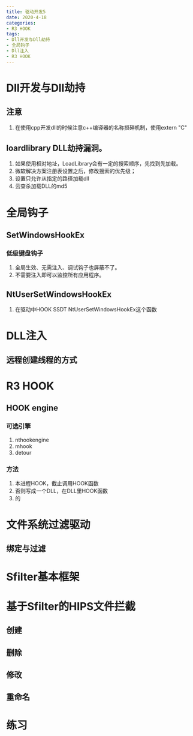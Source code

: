 ```yaml
---
title: 驱动开发5
date: 2020-4-18
categories: 
- R3 HOOK
tags: 
- Dll开发与Dll劫持
- 全局钩子
- Dll注入
- R3 HOOK
---
```


# Dll开发与Dll劫持
## 注意
1. 在使用cpp开发dll的时候注意c++编译器的名称损碎机制，使用extern "C"
## loardlibrary DLL劫持漏洞。
1. 如果使用相对地址，LoadLibrary会有一定的搜索顺序，先找到先加载。
2. 微软解决方案注册表设置之后，修改搜索的优先级；
3. 设置只允许从指定的路径加载dll
4. 云查杀加载DLL的md5

# 全局钩子
## SetWindowsHookEx
### 低级键盘钩子
1. 全局生效、无需注入、调试钩子也屏蔽不了。
2. 不需要注入即可以监控所有应用程序。

## NtUserSetWindowsHookEx
1. 在驱动中HOOK SSDT NtUserSetWindowsHookEx这个函数

# DLL注入
## 远程创建线程的方式
### 
## 
### 

# R3 HOOK
## HOOK engine
### 可选引擎
1. nthookengine
2. mhook
3. detour

### 方法
1. 本进程HOOK，截止调用HOOK函数
2. 否则写成一个DLL，在DLL里HOOK函数
3. 的

# 文件系统过滤驱动
## 绑定与过滤

# Sfilter基本框架
# 基于Sfilter的HIPS文件拦截
## 创建
## 删除
## 修改
## 重命名
# 练习